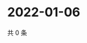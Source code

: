 # 2022-01-06

共 0 条

<!-- BEGIN WEIBO -->
<!-- 最后更新时间 Thu Jan 06 2022 04:00:45 GMT+0800 (China Standard Time) -->

<!-- END WEIBO -->
